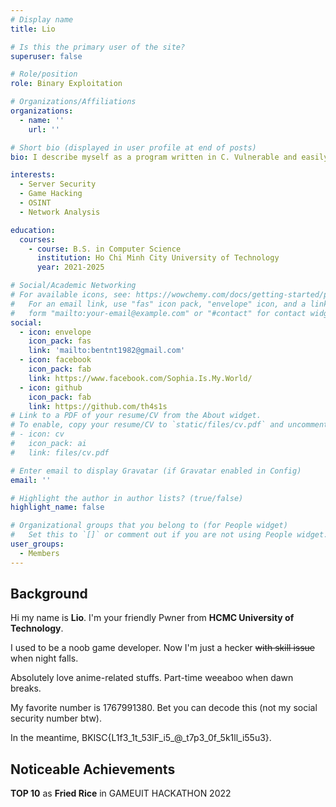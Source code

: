 ```yaml
---
# Display name
title: Lio

# Is this the primary user of the site?
superuser: false

# Role/position
role: Binary Exploitation

# Organizations/Affiliations
organizations:
  - name: ''
    url: ''

# Short bio (displayed in user profile at end of posts)
bio: I describe myself as a program written in C. Vulnerable and easily exploited by others.

interests:
  - Server Security
  - Game Hacking
  - OSINT
  - Network Analysis

education:
  courses:
    - course: B.S. in Computer Science
      institution: Ho Chi Minh City University of Technology
      year: 2021-2025

# Social/Academic Networking
# For available icons, see: https://wowchemy.com/docs/getting-started/page-builder/#icons
#   For an email link, use "fas" icon pack, "envelope" icon, and a link in the
#   form "mailto:your-email@example.com" or "#contact" for contact widget.
social:
  - icon: envelope
    icon_pack: fas
    link: 'mailto:bentnt1982@gmail.com'
  - icon: facebook
    icon_pack: fab
    link: https://www.facebook.com/Sophia.Is.My.World/
  - icon: github
    icon_pack: fab
    link: https://github.com/th4s1s
# Link to a PDF of your resume/CV from the About widget.
# To enable, copy your resume/CV to `static/files/cv.pdf` and uncomment the lines below.
# - icon: cv
#   icon_pack: ai
#   link: files/cv.pdf

# Enter email to display Gravatar (if Gravatar enabled in Config)
email: ''

# Highlight the author in author lists? (true/false)
highlight_name: false

# Organizational groups that you belong to (for People widget)
#   Set this to `[]` or comment out if you are not using People widget.
user_groups:
  - Members
---
```


## Background

Hi my name is **Lio**. I'm your friendly Pwner from **HCMC University of Technology**.

I used to be a noob game developer. Now I'm just a hecker ~~with skill issue~~ when night falls.

Absolutely love anime-related stuffs. Part-time weeaboo when dawn breaks.

My favorite number is 1767991380. Bet you can decode this (not my social security number btw).

In the meantime, BKISC{L1f3_1t_53lF_i5_@_t7p3_0f_5k1ll_i55u3}.

## Noticeable Achievements

**TOP 10** as **Fried Rice** in GAMEUIT HACKATHON 2022
